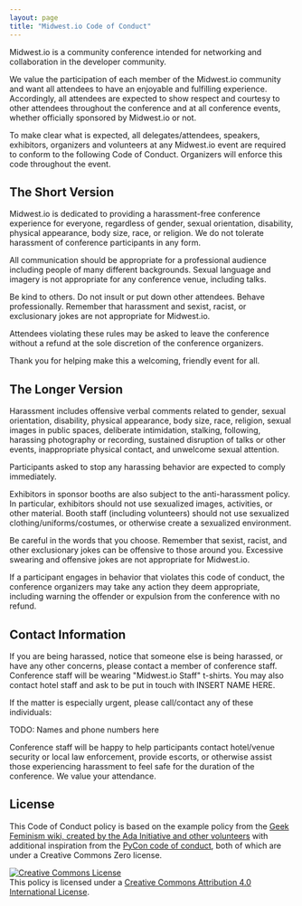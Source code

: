 ```yaml
---
layout: page
title: "Midwest.io Code of Conduct"
---
```


Midwest.io is a community conference intended for networking and collaboration in the developer community.

We value the participation of each member of the Midwest.io community and want all attendees to have an enjoyable and fulfilling experience. Accordingly, all attendees are expected to show respect and courtesy to other attendees throughout the conference and at all conference events, whether officially sponsored by Midwest.io or not.

To make clear what is expected, all delegates/attendees, speakers, exhibitors, organizers and volunteers at any Midwest.io event are required to conform to the following Code of Conduct. Organizers will enforce this code throughout the event.

The Short Version
-----------------

Midwest.io is dedicated to providing a harassment-free conference experience for everyone, regardless of gender, sexual orientation, disability, physical appearance, body size, race, or religion. We do not tolerate harassment of conference participants in any form.

All communication should be appropriate for a professional audience including people of many different backgrounds. Sexual language and imagery is not appropriate for any conference venue, including talks.

Be kind to others. Do not insult or put down other attendees. Behave professionally. Remember that harassment and sexist, racist, or exclusionary jokes are not appropriate for Midwest.io.

Attendees violating these rules may be asked to leave the conference without a refund at the sole discretion of the conference organizers.

Thank you for helping make this a welcoming, friendly event for all.

The Longer Version
------------------

Harassment includes offensive verbal comments related to gender, sexual orientation, disability, physical appearance, body size, race, religion, sexual images in public spaces, deliberate intimidation, stalking, following, harassing photography or recording, sustained disruption of talks or other events, inappropriate physical contact, and unwelcome sexual attention.

Participants asked to stop any harassing behavior are expected to comply immediately.

Exhibitors in sponsor booths are also subject to the anti-harassment policy. In particular, exhibitors should not use sexualized images, activities, or other material. Booth staff (including volunteers) should not use sexualized clothing/uniforms/costumes, or otherwise create a sexualized environment.

Be careful in the words that you choose. Remember that sexist, racist, and other exclusionary jokes can be offensive to those around you. Excessive swearing and offensive jokes are not appropriate for Midwest.io.

If a participant engages in behavior that violates this code of conduct, the conference organizers may take any action they deem appropriate, including warning the offender or expulsion from the conference with no refund.

Contact Information
-------------------

If you are being harassed, notice that someone else is being harassed, or have any other concerns, please contact a member of conference staff. Conference staff will be wearing "Midwest.io Staff" t-shirts. You may also contact hotel staff and ask to be put in touch with INSERT NAME HERE.

If the matter is especially urgent, please call/contact any of these individuals:

TODO: Names and phone numbers here

Conference staff will be happy to help participants contact hotel/venue security or local law enforcement, provide escorts, or otherwise assist those experiencing harassment to feel safe for the duration of the conference. We value your attendance.

License
-------

This Code of Conduct policy is based on the example policy from the [Geek Feminism wiki, created by the Ada Initiative and other volunteers](http://geekfeminism.wikia.com/wiki/Conference_anti-harassment) with additional inspiration from the [PyCon code of conduct](https://github.com/python/pycon-code-of-conduct), both of which are under a Creative Commons Zero license.

<a rel="license" href="http://creativecommons.org/licenses/by/4.0/deed.en_US"><img alt="Creative Commons License" style="border-width:0" src="http://i.creativecommons.org/l/by/4.0/88x31.png" /></a><br />This policy is licensed under a <a rel="license" href="http://creativecommons.org/licenses/by/4.0/deed.en_US">Creative Commons Attribution 4.0 International License</a>.